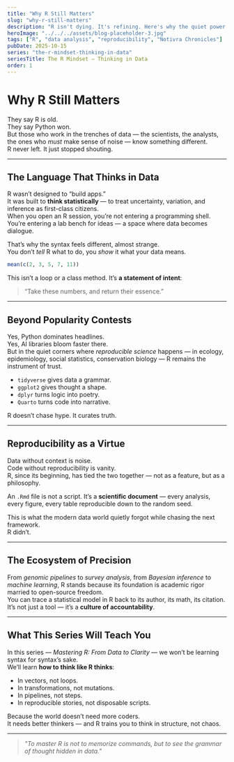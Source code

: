```yaml
---
title: "Why R Still Matters"
slug: "why-r-still-matters"
description: "R isn't dying. It's refining. Here's why the quiet power of R still defines the scientific mind in the age of Python and AI."
heroImage: "../../../assets/blog-placeholder-3.jpg"
tags: ["R", "data analysis", "reproducibility", "Notivra Chronicles"]
pubDate: 2025-10-15
series: "the-r-mindset-thinking-in-data"
seriesTitle: The R Mindset — Thinking in Data
order: 1
---
```


# Why R Still Matters

They say R is old.  
They say Python won.  
But those who work in the trenches of data — the scientists, the analysts, the ones who *must* make sense of noise — know something different.  
R never left. It just stopped shouting.

---

## The Language That Thinks in Data

R wasn’t designed to “build apps.”  
It was built to **think statistically** — to treat uncertainty, variation, and inference as first-class citizens.  
When you open an R session, you’re not entering a programming shell.  
You’re entering a lab bench for ideas — a space where data becomes dialogue.

That’s why the syntax feels different, almost strange.  
You don’t *tell* R what to do, you *show* it what your data means.

```r
mean(c(2, 3, 5, 7, 11))
```

This isn’t a loop or a class method. It’s **a statement of intent**:  
> “Take these numbers, and return their essence.”

---

## Beyond Popularity Contests

Yes, Python dominates headlines.  
Yes, AI libraries bloom faster there.  
But in the quiet corners where *reproducible science* happens — in ecology, epidemiology, social statistics, conservation biology — R remains the instrument of trust.

- `tidyverse` gives data a grammar.  
- `ggplot2` gives thought a shape.  
- `dplyr` turns logic into poetry.  
- `Quarto` turns code into narrative.  

R doesn’t chase hype. It curates truth.

---

## Reproducibility as a Virtue

Data without context is noise.  
Code without reproducibility is vanity.  
R, since its beginning, has tied the two together — not as a feature, but as a philosophy.

An `.Rmd` file is not a script. It’s a **scientific document** — every analysis, every figure, every table reproducible down to the random seed.

This is what the modern data world quietly forgot while chasing the next framework.  
R didn’t.

---

## The Ecosystem of Precision

From *genomic pipelines* to *survey analysis*, from *Bayesian inference* to *machine learning*, R stands because its foundation is academic rigor married to open-source freedom.  
You can trace a statistical model in R back to its author, its math, its citation.  
It’s not just a tool — it’s a **culture of accountability**.

---

## What This Series Will Teach You

In this series — *Mastering R: From Data to Clarity* — we won’t be learning syntax for syntax’s sake.  
We’ll learn **how to think like R thinks**:

- In vectors, not loops.  
- In transformations, not mutations.  
- In pipelines, not steps.  
- In reproducible stories, not disposable scripts.

Because the world doesn’t need more coders.  
It needs better thinkers — and R trains you to think in structure, not chaos.

---

> *"To master R is not to memorize commands, but to see the grammar of thought hidden in data."*  
